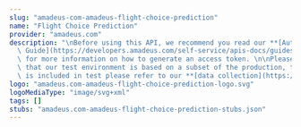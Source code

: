 ```yaml
---
slug: "amadeus-com-amadeus-flight-choice-prediction"
name: "Flight Choice Prediction"
provider: "amadeus.com"
description: "\nBefore using this API, we recommend you read our **[Authorization\
  \ Guide](https://developers.amadeus.com/self-service/apis-docs/guides/authorization-262)**\
  \ for more information on how to generate an access token. \n\nPlease also be aware\
  \ that our test environment is based on a subset of the production, to see what\
  \ is included in test please refer to our **[data collection](https://github.com/amadeus4dev/data-collection)**.\n"
logo: "amadeus.com-amadeus-flight-choice-prediction-logo.svg"
logoMediaType: "image/svg+xml"
tags: []
stubs: "amadeus.com-amadeus-flight-choice-prediction-stubs.json"
---
```

